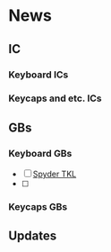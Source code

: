 # News

## IC

### Keyboard ICs

### Keycaps and etc. ICs

## GBs

### Keyboard GBs
 - [ ] [Spyder TKL](https://plywrks.com/products/spyder)
 - [ ] 
### Keycaps GBs

## Updates


